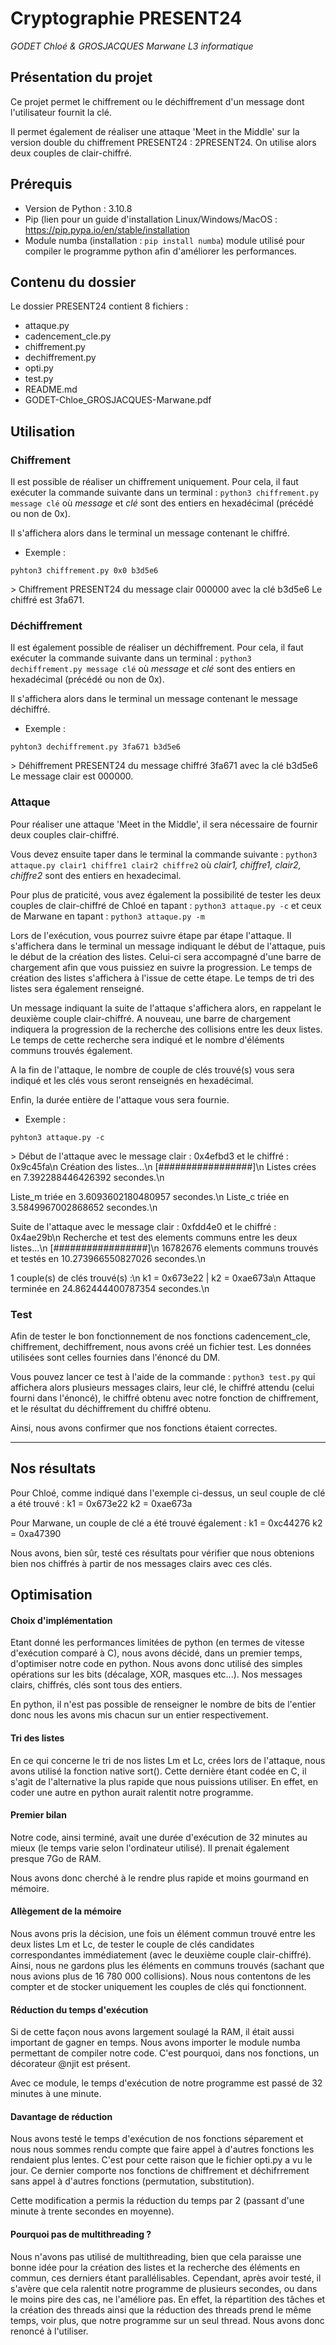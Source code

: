 # Cryptographie PRESENT24

*GODET Chloé & GROSJACQUES Marwane*
*L3 informatique*

## Présentation du projet
Ce projet permet le chiffrement ou le déchiffrement d'un message dont l'utilisateur fournit la clé.

Il permet également de réaliser une attaque 'Meet in the Middle' sur la version double du chiffrement PRESENT24 : 2PRESENT24. On utilise alors deux couples de clair-chiffré. 

## Prérequis
- Version de Python : 3.10.8
- Pip (lien pour un guide d'installation Linux/Windows/MacOS : https://pip.pypa.io/en/stable/installation
- Module numba (installation : ```pip install numba```)
module utilisé pour compiler le programme python afin d'améliorer les performances.

## Contenu du dossier
Le dossier PRESENT24 contient 8 fichiers :
- attaque.py
- cadencement_cle.py
- chiffrement.py
- dechiffrement.py
- opti.py
- test.py
- README.md
- GODET-Chloe_GROSJACQUES-Marwane.pdf

## Utilisation
### Chiffrement
Il est possible de réaliser un chiffrement uniquement. Pour cela, il faut exécuter la commande suivante dans un terminal : 
```python3 chiffrement.py message clé```
où *message* et *clé* sont des entiers en hexadécimal (précédé ou non de 0x).

Il s'affichera alors dans le terminal un message contenant le chiffré.
- Exemple :

```pyhton3 chiffrement.py 0x0 b3d5e6```

\> Chiffrement PRESENT24 du message clair 000000 avec la clé b3d5e6
Le chiffré est 3fa671.


### Déchiffrement
Il est également possible de réaliser un déchiffrement. Pour cela, il faut exécuter la commande suivante dans un terminal : 
```python3 dechiffrement.py message clé```
où *message* et *clé* sont des entiers en hexadécimal (précédé ou non de 0x).

Il s'affichera alors dans le terminal un message contenant le message déchiffré.
- Exemple :

```pyhton3 dechiffrement.py 3fa671 b3d5e6```

\> Déhiffrement PRESENT24 du message chiffré 3fa671 avec la clé b3d5e6
Le message clair est 000000.

### Attaque
Pour réaliser une attaque 'Meet in the Middle', il sera nécessaire de fournir deux couples clair-chiffré. 

Vous devez ensuite taper dans le terminal la commande suivante : 
```python3 attaque.py clair1 chiffre1 clair2 chiffre2```
où *clair1, chiffre1, clair2, chiffre2* sont des entiers en hexadecimal. 

Pour plus de praticité, vous avez également la possibilité de tester les deux couples de clair-chiffré de Chloé en tapant :
```python3 attaque.py -c```
et ceux de Marwane en tapant : 
```python3 attaque.py -m```

Lors de l'exécution, vous pourrez suivre étape par étape l'attaque. Il s'affichera dans le terminal un message indiquant le début de l'attaque, puis le début de la création des listes. Celui-ci sera accompagné d'une barre de chargement afin que vous puissiez en suivre la progression. 
Le temps de création des listes s'affichera à l'issue de cette étape. 
Le temps de tri des listes sera également renseigné. 

Un message indiquant la suite de l'attaque s'affichera alors, en rappelant le deuxième couple clair-chiffré. 
A nouveau, une barre de chargement indiquera la progression de la recherche des collisions entre les deux listes. Le temps de cette recherche sera indiqué et le nombre d'éléments communs trouvés également. 

A la fin de l'attaque, le nombre de couple de clés trouvé(s) vous sera indiqué et les clés vous seront renseignés en hexadécimal.

Enfin, la durée entière de l'attaque vous sera fournie. 

- Exemple :

```pyhton3 attaque.py -c```

\> Début de l'attaque avec le message clair : 0x4efbd3 et le chiffré : 0x9c45fa\n
Création des listes...\n
[#################]\n
Listes crées en 7.392288446426392 secondes.\n

Liste_m triée en 3.6093602180480957 secondes.\n
Liste_c triée en 3.5849967002868652 secondes.\n

Suite de l'attaque avec le message clair : 0xfdd4e0 et le chiffré : 0x4ae29b\n
Recherche et test des elements communs entre les deux listes...\n
[#################]\n
16782676 elements communs trouvés et testés en 10.273966550827026 secondes.\n

1 couple(s) de clés trouvé(s) :\n
k1 = 0x673e22 | k2 = 0xae673a\n
Attaque terminée en 24.862444400787354 secondes.\n

### Test
Afin de tester le bon fonctionnement de nos fonctions cadencement_cle, chiffrement, dechiffrement, nous avons créé un fichier test.
Les données utilisées sont celles fournies dans l'énoncé du DM. 

Vous pouvez lancer ce test à l'aide de la commande : 
```python3 test.py``` 
qui affichera alors plusieurs messages clairs, leur clé, le chiffré attendu (celui fourni dans l'énoncé), le chiffré obtenu avec notre fonction de chiffrement, et le résultat du déchiffrement du chiffré obtenu. 

Ainsi, nous avons confirmer que nos fonctions étaient correctes. 


------------



## Nos résultats
Pour Chloé, comme indiqué dans l'exemple ci-dessus, un seul couple de clé a été trouvé : 
k1 = 0x673e22
k2 = 0xae673a

Pour Marwane, un couple de clé a été trouvé également : 
k1 = 0xc44276
k2 = 0xa47390

Nous avons, bien sûr, testé ces résultats pour vérifier que nous obtenions bien nos chiffrés à partir de nos messages clairs avec ces clés. 

## Optimisation

#### Choix d'implémentation
Etant donné les performances limitées de python (en termes de vitesse d'exécution comparé à C), nous avons décidé, dans un premier temps, d'optimiser notre code en python. Nous avons donc utilisé des simples opérations sur les bits (décalage, XOR, masques etc...). 
Nos messages clairs, chiffrés, clés sont tous des entiers. 

En python, il n'est pas possible de renseigner le nombre de bits de l'entier donc nous les avons mis chacun sur un entier respectivement. 

#### Tri des listes
En ce qui concerne le tri de nos listes Lm et Lc, crées lors de l'attaque, nous avons utilisé la fonction native sort(). Cette dernière étant codée en C, il s'agit de l'alternative la plus rapide que nous puissions utiliser. En effet, en coder une autre en python aurait ralentit notre programme.

#### Premier bilan
Notre code, ainsi terminé, avait une durée d'exécution de 32 minutes au mieux (le temps varie selon l'ordinateur utilisé). Il prenait également presque 7Go de RAM.

Nous avons donc cherché à le rendre plus rapide et moins gourmand en mémoire. 

#### Allègement de la mémoire
Nous avons pris la décision, une fois un élément commun trouvé entre les deux listes Lm et Lc, de tester le couple de clés candidates correspondantes immédiatement (avec le deuxième couple clair-chiffré). Ainsi, nous ne gardons plus les éléments en communs trouvés (sachant que nous avions plus de 16 780 000 collisions). Nous nous contentons de les compter et de stocker uniquement les couples de clés qui fonctionnent. 

#### Réduction du temps d'exécution
Si de cette façon nous avons largement soulagé la RAM, il était aussi important de gagner en temps. Nous avons importer le module numba permettant de compiler notre code. 
C'est pourquoi, dans nos fonctions, un décorateur @njit est présent. 

Avec ce module, le temps d'exécution de notre programme est passé de 32 minutes à une minute. 

#### Davantage de réduction
Nous avons testé le temps d'exécution de nos fonctions séparement et nous nous sommes rendu compte que faire appel à d'autres fonctions les rendaient plus lentes. 
C'est pour cette raison que le fichier opti.py a vu le jour. Ce dernier comporte nos fonctions de chiffrement et déchifrrement sans appel à d'autres fonctions (permutation, substitution). 

Cette modification a permis la réduction du temps par 2 (passant d'une minute à trente secondes en moyenne).

#### Pourquoi pas de multithreading ?
Nous n'avons pas utilisé de multithreading, bien que cela paraisse une bonne idée pour la création des listes et la recherche des éléments en commun, ces derniers étant parallélisables. 
Cependant, après avoir testé, il s'avère que cela ralentit notre programme de plusieurs secondes, ou dans le moins pire des cas, ne l'améliore pas. En effet, la répartition des tâches et la création des threads ainsi que la réduction des threads prend le même temps, voir plus, que notre programme sur un seul thread. 
Nous avons donc renoncé à l'utiliser. 







